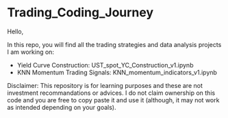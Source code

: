 # Trading_Coding_Journey
Hello,

In this repo, you will find all the trading strategies and data analysis projects I am working on:
- Yield Curve Construction: UST_spot_YC_Construction_v1.ipynb
 - KNN Momentum Trading Signals: KNN_momentum_indicators_v1.ipynb

Disclaimer: This repository is for learning purposes and these are not investment recommandations or advices. I do not claim ownership on this code and you are free to copy paste it and use it (although, it may not work as intended depending on your goals).
